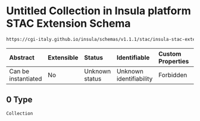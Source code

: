# Untitled Collection in Insula platform STAC Extension Schema

```txt
https://cgi-italy.github.io/insula/schemas/v1.1.1/stac/insula-stac-extension.schema.json#/examples/0
```



| Abstract            | Extensible | Status         | Identifiable            | Custom Properties | Additional Properties | Access Restrictions | Defined In                                                                                                   |
| :------------------ | :--------- | :------------- | :---------------------- | :---------------- | :-------------------- | :------------------ | :----------------------------------------------------------------------------------------------------------- |
| Can be instantiated | No         | Unknown status | Unknown identifiability | Forbidden         | Allowed               | none                | [insula-stac-extension.schema.json\*](schemas/stac/insula-stac-extension.schema.json) |

## 0 Type

`Collection`
